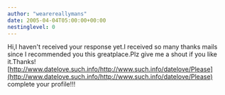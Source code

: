 ```yaml
---
author: "wearereallymans"
date: 2005-04-04T05:00:00+00:00
nestinglevel: 0
---
```

Hi,I haven't received your response yet.I received so many thanks mails since I recommended you this greatplace.Plz give me a shout if you like it.Thanks![http://www.datelove.such.info/http://www.such.info/datelove/Please](http://www.datelove.such.info/http://www.such.info/datelove/Please) complete your profile!!!